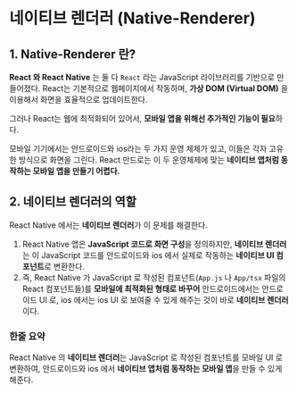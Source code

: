 네이티브 렌더러 (Native-Renderer) 
===

## 1. Native-Renderer 란?
**React 와 React Native** 는 둘 다 `React` 라는 JavaScript 라이브러리를 기반으로 만들어졌다. 
React는 기본적으로 웹페이지에서 작동하며, **가상 DOM (Virtual DOM)** 을 이용해서 화면을 효율적으로 업데이트한다.

그러나 React는 웹에 최적화되어 있어서, **모바일 앱을 위해선 추가적인 기능이 필요**하다. 

모바일 기기에서는 안드로이드와 ios라는 두 가지 운영 체제가 있고, 이들은 각자 고유한 방식으로 화면을 그린다. React 만드로는 이 두 운영체제에 맞는 **네이티브 앱처럼 동작하는 모바일 앱을 만들기 어렵다.**

## 2. 네이티브 렌더러의 역할
React Native 에서는 **네이티브 렌더러**가 이 문제를 해결한다.

1. React Native 앱은 **JavaScript 코드로 화면 구성**을 정의하지만, **네이티브 렌더러**는 이 JavaScript 코드를 안드로이드와 ios 에서 실제로 작동하는 **네이티브 UI 컴포넌트**로 변환한다.
2. 즉, React Native 가 JavaScript 로 작성된 컴포넌트(`App.js` 나 `App/tsx` 파일의 React 컴포넌트들)를 **모바일에 최적화된 형태로 바꾸어** 안드로이드에서는 안드로이드 UI 로, ios 에서는 ios UI 로 보여줄 수 있게 해주는 것이 바로 **네이티브 렌더러**이다.

### 한줄 요약
React Native 의 **네이티브 렌더러**는 JavaScript 로 작성된 컴포넌트를 모바일 UI 로 변환하여, 안드로이드와 ios 에서 **네이티브 앱처럼 동작하는 모바일 앱**을 만들 수 있게 해준다.

